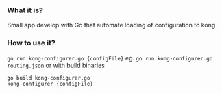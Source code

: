 ### What it is?
Small app develop with Go that automate loading of configuration to kong

### How to use it?

```go run kong-configurer.go {configFile}```
eg.
```go run kong-configurer.go routing.json```
or with build binaries
```
go build kong-configurer.go
kong-configurer {configFile}
```

